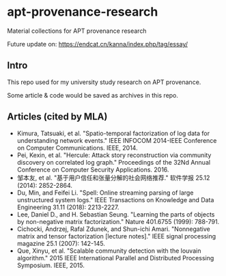 # apt-provenance-research
Material collections for APT provenance research

Future update on:
https://endcat.cn/kanna/index.php/tag/essay/

## Intro
This repo used for my university study research on APT provenance.

Some article & code would be saved as archives in this repo.

## Articles (cited by MLA)
- Kimura, Tatsuaki, et al. "Spatio-temporal factorization of log data for understanding network events." IEEE INFOCOM 2014-IEEE Conference on Computer Communications. IEEE, 2014.
- Pei, Kexin, et al. "Hercule: Attack story reconstruction via community discovery on correlated log graph." Proceedings of the 32Nd Annual Conference on Computer Security Applications. 2016.
- 邹本友, et al. "基于用户信任和张量分解的社会网络推荐." 软件学报 25.12 (2014): 2852-2864.
- Du, Min, and Feifei Li. "Spell: Online streaming parsing of large unstructured system logs." IEEE Transactions on Knowledge and Data Engineering 31.11 (2018): 2213-2227.
- Lee, Daniel D., and H. Sebastian Seung. "Learning the parts of objects by non-negative matrix factorization." Nature 401.6755 (1999): 788-791.
- Cichocki, Andrzej, Rafal Zdunek, and Shun-ichi Amari. "Nonnegative matrix and tensor factorization [lecture notes]." IEEE signal processing magazine 25.1 (2007): 142-145.
- Que, Xinyu, et al. "Scalable community detection with the louvain algorithm." 2015 IEEE International Parallel and Distributed Processing Symposium. IEEE, 2015.
